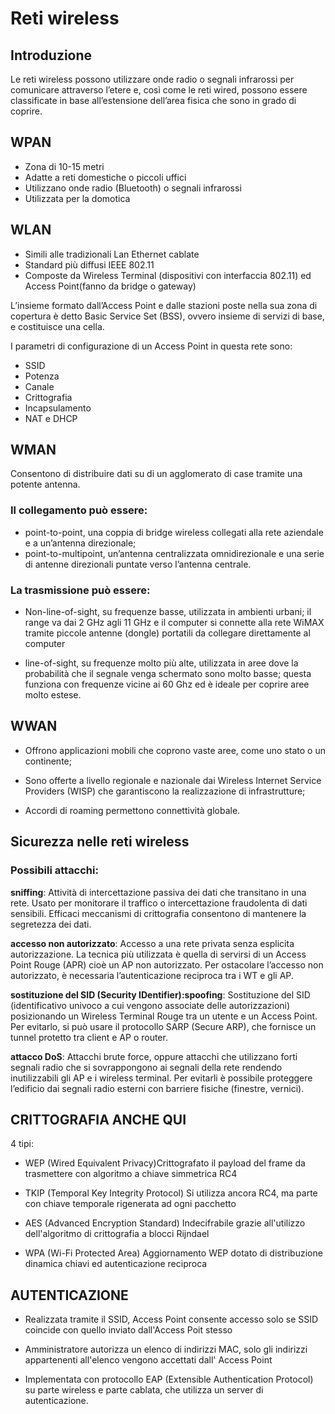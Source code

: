# Reti wireless

## Introduzione
Le reti wireless possono utilizzare
onde radio o segnali infrarossi
per comunicare attraverso l’etere
e, così come le reti wired, possono
essere classificate in base all’estensione
dell’area fisica che sono in grado di coprire.

## WPAN 
- Zona di 10-15 metri
- Adatte a reti domestiche o piccoli uffici
- Utilizzano onde radio (Bluetooth) o segnali infrarossi
- Utilizzata per la domotica

## WLAN
- Simili alle tradizionali Lan Ethernet cablate
- Standard più diffusi IEEE 802.11
- Composte da Wireless Terminal (dispositivi con interfaccia 802.11) ed 
Access Point(fanno da bridge o gateway)

L’insieme formato dall’Access Point
e dalle stazioni poste
nella sua zona di copertura
è detto Basic Service Set (BSS),
ovvero insieme di servizi di base,
e costituisce una cella.

I parametri di configurazione di un Access Point in questa rete sono:
- SSID
- Potenza
- Canale
- Crittografia
- Incapsulamento
- NAT e DHCP

## WMAN 
Consentono di distribuire dati
su di un agglomerato di case
tramite una potente antenna.

### Il collegamento può essere:
- point-to-point, una coppia di bridge wireless collegati
alla rete aziendale e a un’antenna direzionale;
- point-to-multipoint, un’antenna centralizzata
omnidirezionale e una serie di antenne direzionali
puntate verso l’antenna centrale.

### La trasmissione può essere:
- Non-line-of-sight, su frequenze basse, utilizzata
in ambienti urbani; il range va dai 2 GHz agli 11 GHz
e il computer si connette alla rete WiMAX tramite piccole
antenne (dongle) portatili da collegare direttamente
al computer

- line-of-sight, su frequenze molto più alte, utilizzata
in aree dove la probabilità che il segnale venga
schermato sono molto basse; questa funziona
con frequenze vicine ai 60 Ghz ed è ideale per coprire
aree molto estese.

## WWAN 
- Offrono applicazioni mobili che coprono vaste aree,
come uno stato o un continente;

- Sono offerte a livello regionale e nazionale dai Wireless
Internet Service Providers (WISP) che garantiscono
la realizzazione di infrastrutture;

- Accordi di roaming permettono connettività globale.

## Sicurezza nelle reti wireless
### Possibili attacchi:

**sniffing**:
Attività di intercettazione passiva dei dati che transitano
in una rete. Usato per monitorare il traffico
o intercettazione fraudolenta di dati sensibili.
Efficaci meccanismi di crittografia consentono
di mantenere la segretezza dei dati.

**accesso non autorizzato**:
Accesso a una rete privata senza esplicita autorizzazione.
La tecnica più utilizzata è quella di servirsi di un Access
Point Rouge (APR) cioè un AP non autorizzato.
Per ostacolare l’accesso non autorizzato, è necessaria
l’autenticazione reciproca tra i WT e gli AP.

**sostituzione del SID (Security IDentifier):spoofing**:
Sostituzione del SID (identificativo univoco a cui vengono
associate delle autorizzazioni) posizionando un Wireless
Terminal Rouge tra un utente e un Access Point.
Per evitarlo, si può usare il protocollo SARP (Secure ARP),
che fornisce un tunnel protetto tra client e AP o router.

**attacco DoS**:
Attacchi brute force, oppure attacchi che utilizzano forti
segnali radio che si sovrappongono ai segnali della rete
rendendo inutilizzabili gli AP e i wireless terminal.
Per evitarli è possibile proteggere l’edificio dai segnali radio
esterni con barriere fisiche (finestre, vernici).

## CRITTOGRAFIA ANCHE QUI
4 tipi:
- WEP (Wired Equivalent Privacy)Crittografato il payload del frame da trasmettere con algoritmo a chiave
simmetrica RC4

- TKIP (Temporal Key Integrity Protocol) Si utilizza ancora RC4,
ma parte con chiave temporale rigenerata ad ogni pacchetto

- AES (Advanced Encryption Standard)  Indecifrabile grazie
all'utilizzo dell'algoritmo di crittografia a blocci Rijndael

- WPA (Wi-Fi Protected Area)
Aggiornamento WEP dotato di distribuzione dinamica chiavi
ed autenticazione reciproca

## AUTENTICAZIONE
- Realizzata tramite il SSID, Access Point consente accesso
solo se SSID coincide con quello inviato dall'Access Poit stesso

- Amministratore autorizza un elenco di indirizzi MAC, solo 
gli indirizzi appartenenti all'elenco vengono accettati dall'
Access Point

- Implementata con protocollo EAP (Extensible
Authentication Protocol) su parte wireless e parte
cablata, che utilizza
un server di autenticazione.


